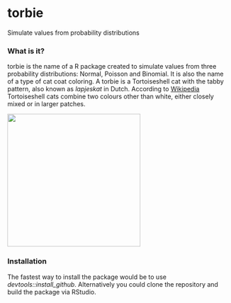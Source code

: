 # torbie
Simulate values from probability distributions
### What is it?
torbie is the name of a R package created to simulate values from three probability distributions: Normal, Poisson and Binomial. 
It is also the name of a type of cat coat coloring. A torbie is a Tortoiseshell cat with the tabby pattern, also known as *lapjeskat* in Dutch. 
According to [Wikipedia](https://en.wikipedia.org/wiki/Tortoiseshell_cat) Tortoiseshell cats combine two colours other than white, either closely mixed or in larger patches.

<img src="https://upload.wikimedia.org/wikipedia/commons/5/56/Tortoiseshellshorthair.JPG" width="300">

### Installation
The fastest way to install the package would be to use *devtools::install_github*. 
Alternatively you could clone the repository and build the package via RStudio.
